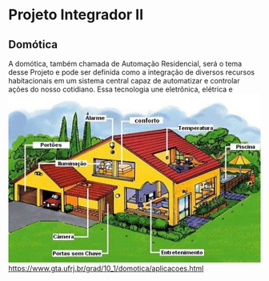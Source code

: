  # Projeto Integrador II
## Domótica
A domótica, também chamada de Automação Residencial, será o tema desse Projeto e pode ser definida como a integração de diversos recursos habitacionais em um sistema central capaz de automatizar e controlar ações do nosso cotidiano. Essa tecnologia une eletrônica, elétrica e 
![Domótica](./Imagens/domotica.png)
https://www.gta.ufrj.br/grad/10_1/domotica/aplicacoes.html
